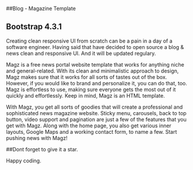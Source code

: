 ##Blog - Magazine Template

## Bootstrap 4.3.1

Creating clean responsive UI from scratch can be a pain in a day of a software engineer.
Having said that have decided to open source a blog & news clean and responsive UI. And it will be updated regulary.

Magz is a free news portal website template that works for anything niche and general-related. With its clean and minimalistic approach to design, Magz makes sure that it works for all sorts of tastes out of the box. However, if you would like to brand and personalize it, you can do that, too. Magz is effortless to use, making sure everyone gets the most out of it quickly and effortlessly. Keep in mind, Magz is an HTML template.

With Magz, you get all sorts of goodies that will create a professional and sophisticated news magazine website. Sticky menu, carousels, back to top button, video support and pagination are just a few of the features that you get with Magz. Along with the home page, you also get various inner layouts, Google Maps and a working contact form, to name a few. Start pushing news with Magz!


##Dont forget to give it a star.

Happy coding.